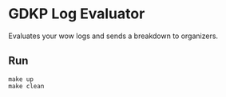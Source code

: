 # GDKP Log Evaluator

Evaluates your wow logs and sends a breakdown to organizers.

## Run

```
make up
make clean
```
